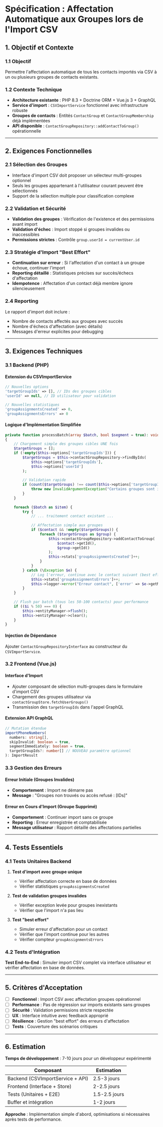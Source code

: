 # Spécification : Affectation Automatique aux Groupes lors de l'Import CSV

## 1. Objectif et Contexte

### 1.1 Objectif

Permettre l'affectation automatique de tous les contacts importés via CSV à un ou plusieurs groupes de contacts existants.

### 1.2 Contexte Technique

- **Architecture existante** : PHP 8.3 + Doctrine ORM + Vue.js 3 + GraphQL
- **Service d'import** : `CSVImportService` fonctionnel avec infrastructure robuste
- **Groupes de contacts** : Entités `ContactGroup` et `ContactGroupMembership` déjà implémentées
- **API disponible** : `ContactGroupRepository::addContactToGroup()` opérationnelle

---

## 2. Exigences Fonctionnelles

### 2.1 Sélection des Groupes

- Interface d'import CSV doit proposer un sélecteur multi-groupes optionnel
- Seuls les groupes appartenant à l'utilisateur courant peuvent être sélectionnés
- Support de la sélection multiple pour classification complexe

### 2.2 Validation et Sécurité

- **Validation des groupes** : Vérification de l'existence et des permissions avant import
- **Validation d'échec** : Import stoppé si groupes invalides ou inaccessibles
- **Permissions strictes** : Contrôle `group.userId = currentUser.id`

### 2.3 Stratégie d'Import "Best Effort"

- **Continuation sur erreur** : Si l'affectation d'un contact à un groupe échoue, continuer l'import
- **Reporting détaillé** : Statistiques précises sur succès/échecs d'affectation
- **Idempotence** : Affectation d'un contact déjà membre ignore silencieusement

### 2.4 Reporting

Le rapport d'import doit inclure :

- Nombre de contacts affectés aux groupes avec succès
- Nombre d'échecs d'affectation (avec détails)
- Messages d'erreur explicites pour debugging

---

## 3. Exigences Techniques

### 3.1 Backend (PHP)

#### Extension du CSVImportService

```php
// Nouvelles options
'targetGroupIds' => [], // IDs des groupes cibles
'userId' => null, // ID utilisateur pour validation

// Nouvelles statistiques
'groupAssignmentsCreated' => 0,
'groupAssignmentsErrors' => 0
```

#### Logique d'Implémentation Simplifiée

```php
private function processBatch(array $batch, bool $segment = true): void
{
    // Chargement simple des groupes cibles UNE fois
    $targetGroups = [];
    if (!empty($this->options['targetGroupIds'])) {
        $targetGroups = $this->contactGroupRepository->findByIds(
            $this->options['targetGroupIds'], 
            $this->options['userId']
        );
        
        // Validation rapide
        if (count($targetGroups) !== count($this->options['targetGroupIds'])) {
            throw new InvalidArgumentException("Certains groupes sont invalides ou inaccessibles");
        }
    }
    
    foreach ($batch as $item) {
        try {
            // ... traitement contact existant ...
            
            // Affectation simple aux groupes
            if ($contact && !empty($targetGroups)) {
                foreach ($targetGroups as $group) {
                    $this->contactGroupRepository->addContactToGroup(
                        $contact->getId(), 
                        $group->getId()
                    );
                    $this->stats['groupAssignmentsCreated']++;
                }
            }
        } catch (\Exception $e) {
            // Log l'erreur, continue avec le contact suivant (best effort)
            $this->stats['groupAssignmentsErrors']++;
            $this->logger->error("Erreur contact", ['error' => $e->getMessage()]);
        }
    }
    
    // Flush par batch (tous les 50-100 contacts) pour performance
    if (($i % 50) === 0) {
        $this->entityManager->flush();
        $this->entityManager->clear();
    }
}
```

#### Injection de Dépendance

Ajouter `ContactGroupRepositoryInterface` au constructeur du `CSVImportService`.

### 3.2 Frontend (Vue.js)

#### Interface d'Import

- Ajouter composant de sélection multi-groupes dans le formulaire d'import CSV
- Chargement des groupes utilisateur via `contactGroupStore.fetchUserGroups()`
- Transmission des `targetGroupIds` dans l'appel GraphQL

#### Extension API GraphQL

```typescript
// Mutation étendue
importPhoneNumbers(
  numbers: string[],
  skipInvalid: boolean = true,
  segmentImmediately: boolean = true,
  targetGroupIds?: number[] // NOUVEAU paramètre optionnel
): ImportResult
```

### 3.3 Gestion des Erreurs

#### Erreur Initiale (Groupes Invalides)

- **Comportement** : Import ne démarre pas
- **Message** : "Groupes non trouvés ou accès refusé : [IDs]"

#### Erreur en Cours d'Import (Groupe Supprimé)

- **Comportement** : Continuer import sans ce groupe
- **Reporting** : Erreur enregistrée et comptabilisée
- **Message utilisateur** : Rapport détaillé des affectations partielles

---

## 4. Tests Essentiels

### 4.1 Tests Unitaires Backend

1. **Test d'import avec groupe unique**
   - Vérifier affectation correcte en base de données
   - Vérifier statistiques `groupAssignmentsCreated`

2. **Test de validation groupes invalides**
   - Vérifier exception levée pour groupes inexistants
   - Vérifier que l'import n'a pas lieu

3. **Test "best effort"**
   - Simuler erreur d'affectation pour un contact
   - Vérifier que l'import continue pour les autres
   - Vérifier compteur `groupAssignmentsErrors`

### 4.2 Tests d'Intégration

**Test End-to-End** : Simuler import CSV complet via interface utilisateur et vérifier affectation en base de données.

---

## 5. Critères d'Acceptation

- [ ] **Fonctionnel** : Import CSV avec affectation groupes opérationnel
- [ ] **Performance** : Pas de régression sur imports existants sans groupes
- [ ] **Sécurité** : Validation permissions stricte respectée
- [ ] **UX** : Interface intuitive avec feedback approprié
- [ ] **Résilience** : Gestion "best effort" des erreurs d'affectation
- [ ] **Tests** : Couverture des scénarios critiques

---

## 6. Estimation

**Temps de développement** : 7-10 jours pour un développeur expérimenté

| Composant | Estimation |
|-----------|------------|
| Backend (CSVImportService + API) | 2.5-3 jours |
| Frontend (Interface + Store) | 2-2.5 jours |
| Tests (Unitaires + E2E) | 1.5-2.5 jours |
| Buffer et intégration | 1-2 jours |

**Approche** : Implémentation simple d'abord, optimisations si nécessaires après tests de performance.